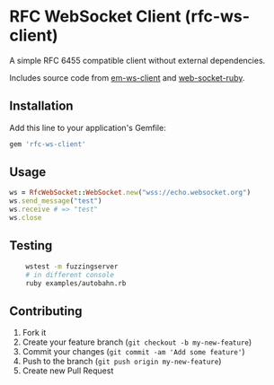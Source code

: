 # RFC WebSocket Client (rfc-ws-client)

A simple RFC 6455 compatible client without external dependencies.

Includes source code from [em-ws-client](https://github.com/dansimpson/em-ws-client) and [web-socket-ruby](https://github.com/gimite/web-socket-ruby).

## Installation

Add this line to your application's Gemfile:

```ruby
gem 'rfc-ws-client'
```

## Usage

```ruby
ws = RfcWebSocket::WebSocket.new("wss://echo.websocket.org")
ws.send_message("test")
ws.receive # => "test"
ws.close
```

## Testing

```bash
    wstest -m fuzzingserver
    # in different console
    ruby examples/autobahn.rb
```

## Contributing

1. Fork it
2. Create your feature branch (`git checkout -b my-new-feature`)
3. Commit your changes (`git commit -am 'Add some feature'`)
4. Push to the branch (`git push origin my-new-feature`)
5. Create new Pull Request
